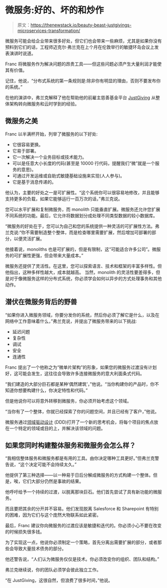 # 微服务:好的、坏的和炒作

> 原文：<https://thenewstack.io/beauty-beast-justgivings-microservices-transformation/>

微服务可能会给企业带来很多好处，但它们也会带来一些麻烦，尤其是如果你没有预料到它们的话，工程师迈克尔·弗兰克在上个月在伦敦举行的敏捷环岛会议上发表演讲时说道。

Franc 将微服务作为解决问题的昂贵工具——但这些问题必须产生大量利润才能使其有价值。

记住，他说，“分布式系统的第一条规则是:除非你有明显的理由，否则不要发布你的系统。”

在他的演讲中，弗兰克解释了他在帮助他的前雇主慈善基金平台 [JustGiving](https://www.justgiving.com/) 从整体架构转向微服务和云时学到的经验。

## 微服务之美

Franc 以半满杯开始，列举了微服务的以下好处:

*   它很容易更换。
*   它易于部署。
*   它一次解决一个业务目标或技术能力。
*   可以是任意大小长度的代码(甚至是 10000 行代码，提醒我们“微”就是一个服务的意思)。
*   可通过开发运维或自助式敏捷基础设施来实现(人人参与)。
*   它是基于消息传递的。

他认为，主要的好处之一是可扩展性。“这个系统你可以很容易地修改，并且能够支持更多的负载，如果它能够运行一百万次的话，”弗兰克说。

您可以水平扩展和复制微服务，而 monolith 只能垂直扩展。微服务还允许您扩展不同系统的功能。最后，它允许将数据划分成处理不同类型数据的较小数据库。

“微服务的好处在于，您可以为自己和您的系统提供一种灵活的可扩展性方法。弗兰克说:“你不需要制造整个整体，而是检查哪里需要扩展，然后增加可部署的部分，以便灵活扩展。

他接着说，monoliths 也是可扩展的，但是有限制，这“可能适合许多公司”。微服务的可扩展性更强，但会带来大量成本。”

微服务还提供了灵活性。在这里，您可以探索语言、技术和框架的丰富多样性。但他指出，这种多样性越大，成本就越高。 当然，monolith 的灵活性要差得多，但是对于像微服务这样的分布式系统，你必须学会如何以异步的方式处理事务和其他动作。

## 潜伏在微服务背后的野兽

“如果你进入微服务领域，你要分发你的系统，然后你必须了解它是什么，以及在网络中工作意味着什么，”弗兰克说，并提出了微服务带来的以下挑战:

*   延迟问题
*   复杂性
*   调试
*   安全
*   连通性

Franc 提出了一个他称之为“微单片架构”的形象，如果您的微服务过渡没有计划好，这可能会发生，这往往会导致许多连接微服务的意大利面条式代码。

“我们建造的大部分巨石都是某种‘偶然建筑’，”他说。“当你构建你的产品时，你不知道你想要构建什么，你决定特性和代码。”

但是他说你可以将意外转移到微服务，你必须开始考虑这个领域。

“当你有了一个整体，你就已经探索了你的问题空间，并且已经有了客户，”他说。

微服务通过[领域驱动设计](https://martinfowler.com/tags/domain%20driven%20design.html) (DDD)打开了一个新的思考机会，将每个项目的焦点放在一个特定的领域或目的上，并解决该领域的问题。

## 如果您同时构建整体服务和微服务会怎么样？

“我相信整体服务和微服务都是有用的工具。由你决定哪种工具更好。”但弗兰克警告说，“这个决定可能不会持续太久。”

他提供了第三种选择——以一种易于日后分解成微服务的方式构建一个整体。但是，唉，它们大部分仍然是事故的结果。

他呼吁给予一个持续的过渡，以脱离那块巨石。他们首先尝试了具有新功能的微服务。

而且要把其余的分开并不容易。他们发现脱离 Salesforce 和 Sharepoint 有特别的困难，因为它们与这个庞然大物联系如此紧密。

最后，Franc 建议你向微服务的过渡应该是敏捷和迭代的。你必须小心不要在改变的时候损失很多钱。

为了实现这一点，他说你必须制定一个策略，首先分离出需要扩展的部分，或者那些会导致大量技术债务的部分。

他还警告说，“人们认为微服务仅仅是技术。你必须改变你的组织、团队和结构。”

弗兰克继续说，你的团队必须学会彼此独立工作。

“在 JustGiving，这很自然，但浪费了很多时间，”他说。

<svg xmlns:xlink="http://www.w3.org/1999/xlink" viewBox="0 0 68 31" version="1.1"><title>Group</title> <desc>Created with Sketch.</desc></svg>